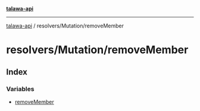 [**talawa-api**](../../../README.md)

***

[talawa-api](../../../modules.md) / resolvers/Mutation/removeMember

# resolvers/Mutation/removeMember

## Index

### Variables

- [removeMember](variables/removeMember.md)
